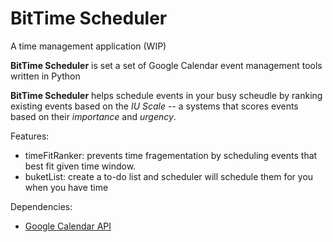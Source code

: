 # BitTime Scheduler
A time management application (WIP)

**BitTime Scheduler** is set a set of Google Calendar event management tools written in Python

**BitTime Scheduler** helps schedule events in your busy scheudle by ranking existing events based on the *IU Scale* -- a systems that scores events based on their *importance* and *urgency*.

Features:
- timeFitRanker: prevents time fragementation by scheduling events that best fit given time window.
- buketList: create a to-do list and scheduler will schedule them for you when you have time

Dependencies:
- [Google Calendar API](https://developers.google.com/calendar/quickstart/python)

